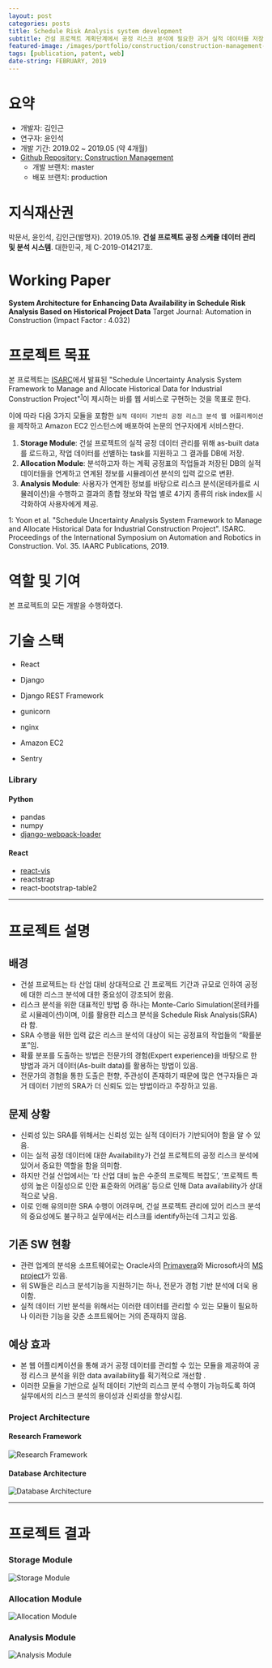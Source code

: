 ```yaml
---
layout: post
categories: posts
title: Schedule Risk Analysis system development
subtitle: 건설 프로젝트 계획단계에서 공정 리스크 분석에 필요한 과거 실적 데이터를 저장 및 관리하고, 이를 활용하여 새로운 계획 공정표에 대한 리스크 분석을 수행하여 각 작업 별 결과를 시각화하여 보여주는 웹 기반 시스템
featured-image: /images/portfolio/construction/construction-management-main.jpg
tags: [publication, patent, web]
date-string: FEBRUARY, 2019
---
```



# 요약
- 개발자: 김인근
- 연구자: 윤인석
- 개발 기간: 2019.02 ~ 2019.05 (약 4개월)
- [Github Repository: Construction Management](https://github.com/nearKim/ConstructionManagement)
    - 개발 브랜치: master
    - 배포 브랜치: production


# 지식재산권
박문서, 윤인석, 김인근(발명자). 2019.05.19. **건설 프로젝트 공정 스케쥴 데이터 관리 및 분석 시스템**. 대한민국, 제 C-2019-014217호.

# Working Paper
**System Architecture for Enhancing Data Availability in Schedule Risk Analysis Based on Historical Project Data**
Target Journal: Automation in Construction (Impact Factor : 4.032)

# 프로젝트 목표
본 프로젝트는 [ISARC](https://isarc2019.org/)에서 발표된 "Schedule Uncertainty Analysis System Framework to Manage and Allocate Historical Data for Industrial Construction Project"<sup>[1](#footnote)</sup>이 제시하는 바를 웹 서비스로 구현하는 것을 목표로 한다.

이에 따라 다음 3가지 모듈을 포함한 `실적 데이터 기반의 공정 리스크 분석 웹 어플리케이션`을 제작하고 Amazon EC2 인스턴스에 배포하여 논문의 연구자에게 서비스한다.

1. **Storage Module**: 건설 프로젝트의 실적 공정 데이터 관리를 위해 as-built data를 로드하고, 작업 데이터를 선별하는 task를 지원하고 그 결과를 DB에 저장.
2. **Allocation Module**: 분석하고자 하는 계획 공정표의 작업들과 저장된 DB의 실적 데이터들을 연계하고 연계된 정보를 시뮬레이션 분석의 입력 값으로 변환.
3. **Analysis Module**: 사용자가 연계한 정보를 바탕으로 리스크 분석(몬테카를로 시뮬레이션)을 수행하고 결과의 종합 정보와 작업 별로 4가지 종류의 risk index를 시각화하여 사용자에게 제공.


<a name="footnote">1</a>: Yoon et al. "Schedule Uncertainty Analysis System Framework to Manage and Allocate Historical Data for Industrial Construction Project". ISARC. Proceedings of the International Symposium on Automation and Robotics in Construction. Vol. 35. IAARC Publications, 2019.

# 역할 및 기여
본 프로젝트의 모든 개발을 수행하였다.

# 기술 스택
- React

- Django
- Django REST Framework

- gunicorn
- nginx
- Amazon EC2

- Sentry

### Library
#### Python
- pandas
- numpy
- [django-webpack-loader](https://github.com/owais/django-webpack-loader)

#### React
- [react-vis](https://github.com/uber/react-vis)
- reactstrap
- react-bootstrap-table2


<hr>

# 프로젝트 설명

## 배경
- 건설 프로젝트는 타 산업 대비 상대적으로 긴 프로젝트 기간과 규모로 인하여 공정에 대한 리스크 분석에 대한 중요성이 강조되어 왔음.
- 리스크 분석을 위한 대표적인 방법 중 하나는 Monte-Carlo Simulation(몬테카를로 시뮬레이션)이며, 이를 활용한 리스크 분석을 Schedule Risk Analysis(SRA)라 함.
- SRA 수행을 위한 입력 값은 리스크 분석의 대상이 되는 공정표의 작업들의 “확률분포”임.
- 확률 분포를 도출하는 방법은 전문가의 경험(Expert experience)을 바탕으로 한 방법과 과거 데이터(As-built data)를 활용하는 방법이 있음.
- 전문가의 경험을 통한 도출은 편향, 주관성이 존재하기 때문에 많은 연구자들은 과거 데이터 기반의 SRA가 더 신뢰도 있는 방법이라고 주장하고 있음.

## 문제 상황
- 신뢰성 있는 SRA를 위해서는 신뢰성 있는 실적 데이터가 기반되어야 함을 알 수 있음.
- 이는 실적 공정 데이터에 대한 Availability가 건설 프로젝트의 공정 리스크 분석에 있어서 중요한 역할을 함을 의미함.
- 하지만 건설 산업에서는 ‘타 산업 대비 높은 수준의 프로젝트 복잡도’, ‘프로젝트 특성의 높은 이질성으로 인한 표준화의 어려움’ 등으로 인해 Data availability가 상대적으로 낮음.
- 이로 인해 유의미한 SRA 수행이 어려우며, 건설 프로젝트 관리에 있어 리스크 분석의 중요성에도 불구하고 실무에서는 리스크를 identify하는데 그치고 있음.

## 기존 SW 현황
- 관련 업계의 분석용 소프트웨어로는 Oracle사의 [Primavera](https://www.oracle.com/industries/construction-engineering/primavera-products/)와 Microsoft사의 [MS project](https://products.office.com/en/project/project-and-portfolio-management-software)가 있음.
- 위 SW들은 리스크 분석기능을 지원하기는 하나, 전문가 경험 기반 분석에 더욱 용이함.
- 실적 데이터 기반 분석을 위해서는 이러한 데이터를 관리할 수 있는 모듈이 필요하나 이러한 기능을 갖춘 소프트웨어는 거의 존재하지 않음.

## 예상 효과
- 본 웹 어플리케이션을 통해 과거 공정 데이터를 관리할 수 있는 모듈을 제공하여 공정 리스크 분석을 위한 data availability를 획기적으로 개선함 .
- 이러한 모듈을 기반으로 실적 데이터 기반의 리스크 분석 수행이 가능하도록 하여 실무에서의 리스크 분석의 용이성과 신뢰성을 향상시킴.



### Project Architecture
#### Research Framework
![Research Framework](/images/portfolio/construction/framework.jpg)

#### Database Architecture
![Database Architecture](/images/portfolio/construction/db-schema.jpg)

<hr>

# 프로젝트 결과

### Storage Module
![Storage Module](/images/portfolio/construction/storage-module.jpg)

### Allocation Module
![Allocation Module](/images/portfolio/construction/allocation-module.jpg)

### Analysis Module
![Analysis Module](/images/portfolio/construction/visualization.jpg)


